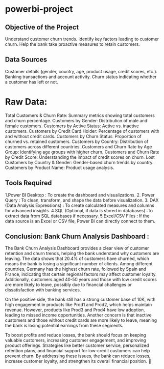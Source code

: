 # powerbi-project

## Objective of the Project
Understand customer churn trends.
Identify key factors leading to customer churn.
Help the bank take proactive measures to retain customers.

## Data Sources
Customer details (gender, country, age, product usage, credit scores, etc.).
Banking transactions and account activity.
Churn status indicating whether a customer has left or not.

# Raw Data:
Total Customers & Churn Rate:
Summary metrics showing total customers and churn percentage.
Customers by Gender: Distribution of male and female customers.
Customers by Active Status: Active vs. inactive customers.
Customers by Credit Card Holder: Percentage of customers with and without credit cards.
Customers by Churn Status: Proportion of churned vs. retained customers.
Customers by Country: Distribution of customers across different countries.
Customers and Churn Rate by Age Group: Identifying age groups with higher churn.
Customers and Churn Rate by Credit Score: Understanding the impact of credit scores on churn.
Lost Customers by Country & Gender: Gender-based churn trends by country.
Customers by Product Name: Product usage analysis.
 
## Tools Required
1.Power BI Desktop : To create the dashboard and visualizations.
2. Power Query : To clean, transform, and shape the data before visualization.
3. DAX (Data Analysis Expressions) : To create calculated measures and columns for advanced insights.
4.SQL (Optional, if data is stored in databases) :To extract data from SQL databases if necessary.
5.Excel/CSV Files : If the data source is an Excel or CSV file, Power BI can directly connect to them.

## Conclusion: Bank Churn Analysis Dashboard :
The Bank Churn Analysis Dashboard provides a clear view of customer retention and churn trends, helping the bank understand why customers are leaving. The data shows that 20.4% of customers have churned, which means the bank is losing a significant number of clients. Among different countries, Germany has the highest churn rate, followed by Spain and France, indicating that certain regional factors may affect customer loyalty. Additionally, customers aged 40-50 years and those with low credit scores are more likely to leave, possibly due to financial challenges or dissatisfaction with banking services.

On the positive side, the bank still has a strong customer base of 10K, with high engagement in products like Prod1 and Prod2, which helps maintain revenue. However, products like Prod3 and Prod4 have low adoption, leading to missed income opportunities. Another concern is that inactive customers and those without credit cards are more likely to leave, meaning the bank is losing potential earnings from these segments.

To boost profits and reduce losses, the bank should focus on keeping valuable customers, increasing customer engagement, and improving product offerings. Strategies like better customer service, personalized retention plans, and financial support for low-credit customers can help prevent churn. By addressing these issues, the bank can reduce losses, increase customer loyalty, and strengthen its overall financial position. 🚀
